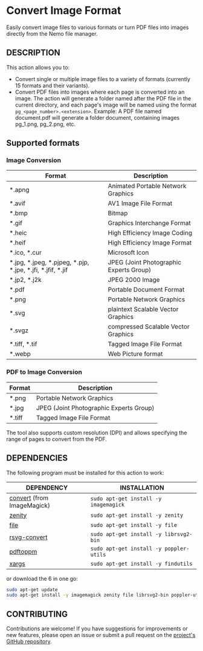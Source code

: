 # Convert Image Format

Easily convert image files to various formats or turn PDF files into images directly from the Nemo file manager.

## DESCRIPTION

This action allows you to:
- Convert single or multiple image files to a variety of formats (currently 15 formats and their variants).
- Convert PDF files into images where each page is converted into an image. The action will generate a folder named after the PDF file in the current directory, and each page's image will be named using the format `pg_<page_number>.<extension>`.
Example: A PDF file named document.pdf will generate a folder document, containing images pg_1.png, pg_2.png, etc.

## Supported formats

### Image Conversion

| Format                                                             | Description                             |
| ------------------------------------------------------------------ | --------------------------------------- |
| *.apng                                                             | Animated Portable Network Graphics      |
| *.avif                                                             | AV1 Image File Format                   |
| *.bmp                                                              | Bitmap                                  |
| *.gif                                                              | Graphics Interchange Format             |
| *.heic                                                             | High Efficiency Image Coding            |
| *.heif                                                             | High Efficiency Image Format            |
| \*.ico, \*.cur                                                     | Microsoft Icon                          |
| \*.jpg, \*.jpeg, \*.pjpeg, \*.pjp, \*.jpe, \*.jfi, \*.jfif, \*.jif | JPEG (Joint Photographic Experts Group) |
| \*.jp2, \*.j2k                                                     | JPEG 2000 Image                         |
| *.pdf                                                              | Portable Document Format                |
| *.png                                                              | Portable Network Graphics               |
| *.svg                                                              | plaintext Scalable Vector Graphics      |
| *.svgz                                                             | compressed Scalable Vector Graphics     |
| \*.tiff, \*.tif                                                    | Tagged Image File Format                |
| *.webp                                                             | Web Picture format                      |

### PDF to Image Conversion


| Format | Description                             |
| ------ | --------------------------------------- |
| *.png  | Portable Network Graphics               |
| *.jpg  | JPEG (Joint Photographic Experts Group) |
| *.tiff | Tagged Image File Format                |

The tool also supports custom resolution (DPI) and allows specifying the range of pages to convert from the PDF.

## DEPENDENCIES

The following program must be installed for this action to work:

| DEPENDENCY                                                                               | INSTALLATION                            |
| ---------------------------------------------------------------------------------------- | --------------------------------------- |
| [convert](https://imagemagick.org/) (from ImageMagick)                                   | `sudo apt-get install -y imagemagick`   |
| [zenity](https://help.gnome.org/users/zenity/stable/)                                    | `sudo apt-get install -y zenity`        |
| [file](https://man7.org/linux/man-pages/man1/file.1.html)                                | `sudo apt-get install -y file`          |
| [rsvg-convert](https://manpages.ubuntu.com/manpages/kinetic/en/man1/rsvg-convert.1.html) | `sudo apt-get install -y librsvg2-bin`  |
| [pdftoppm](https://linux.die.net/man/1/pdftoppm)                                         | `sudo apt-get install -y poppler-utils` |
| [xargs](https://linux.die.net/man/1/xargs)                                               | `sudo apt-get install -y findutils`     |

or download the 6 in one go:

```sh
sudo apt-get update
sudo apt-get install -y imagemagick zenity file librsvg2-bin poppler-utils findutils
```

## CONTRIBUTING

Contributions are welcome! If you have suggestions for improvements or new features, please open an issue or submit a pull request on the [project's GitHub repository](https://github.com/linuxmint/cinnamon-spices-actions).
